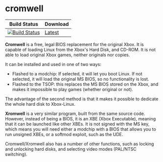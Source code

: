 cromwell
========

| Build Status                                                                                                                     | Download                                                      |
| -------------------------------------------------------------------------------------------------------------------------------- | ------------------------------------------------------------- |
| [![Build Status](https://github.com/XboxDev/cromwell/workflows/Build%20Release/badge.svg?branch=master)](https://github.com/XboxDev/cromwell/actions) | [Latest](https://github.com/XboxDev/cromwell/releases/latest) |

**Cromwell** is a free, legal BIOS replacement for the original Xbox. It is
capable of loading Linux from the Xbox's Hard Disk, and CD-ROM. It is not able
to load original Xbox games, neither originals nor copies.

It can be installed and used in one of two ways:

* Flashed to a modchip: If selected, it will let you boot Linux. If not
  selected, it will load the original MS BIOS, so no functionality is lost.
* Flashed to the TSOP: this replaces the MS BIOS stored on the Xbox, and makes
  it impossible to play games (whether original or not).

The advantage of the second method is that it makes it possible to dedicate the
whole hard disk to Xbox-Linux.

**Xromwell** is a very similar program, built from the same source code.
However, instead of being a BIOS, it is an XBE (Xbox Executable), meaning that
it can be launched like other XBEs. It is not signed with the MS key, which
means you will need either a modchip with a BIOS that allows you to run unsigned
XBEs, or a softmod exploit, such as the UDE.

Cromwell/Xromwell also has a number of other functions, such as locking and
unlocking hard disks, and selecting video modes (PAL/NTSC switching).
